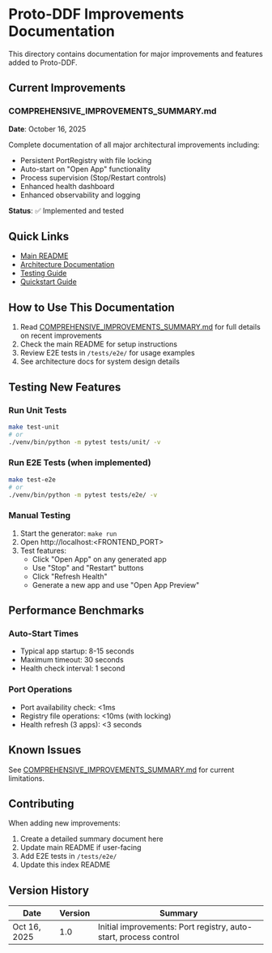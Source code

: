 # Proto-DDF Improvements Documentation

This directory contains documentation for major improvements and features added to Proto-DDF.

## Current Improvements

### COMPREHENSIVE_IMPROVEMENTS_SUMMARY.md
**Date**: October 16, 2025

Complete documentation of all major architectural improvements including:
- Persistent PortRegistry with file locking
- Auto-start on "Open App" functionality
- Process supervision (Stop/Restart controls)
- Enhanced health dashboard
- Enhanced observability and logging

**Status**: ✅ Implemented and tested

## Quick Links

- [Main README](../../README.md)
- [Architecture Documentation](../architecture/ARCHITECTURE.md)
- [Testing Guide](../testing/E2E_TESTING_GUIDE.md)
- [Quickstart Guide](../quickstart/QUICKSTART.md)

## How to Use This Documentation

1. Read [COMPREHENSIVE_IMPROVEMENTS_SUMMARY.md](./COMPREHENSIVE_IMPROVEMENTS_SUMMARY.md) for full details on recent improvements
2. Check the main README for setup instructions
3. Review E2E tests in `/tests/e2e/` for usage examples
4. See architecture docs for system design details

## Testing New Features

### Run Unit Tests
```bash
make test-unit
# or
./venv/bin/python -m pytest tests/unit/ -v
```

### Run E2E Tests (when implemented)
```bash
make test-e2e
# or
./venv/bin/python -m pytest tests/e2e/ -v
```

### Manual Testing
1. Start the generator: `make run`
2. Open http://localhost:<FRONTEND_PORT>
3. Test features:
   - Click "Open App" on any generated app
   - Use "Stop" and "Restart" buttons
   - Click "Refresh Health"
   - Generate a new app and use "Open App Preview"

## Performance Benchmarks

### Auto-Start Times
- Typical app startup: 8-15 seconds
- Maximum timeout: 30 seconds
- Health check interval: 1 second

### Port Operations
- Port availability check: <1ms
- Registry file operations: <10ms (with locking)
- Health refresh (3 apps): <3 seconds

## Known Issues

See [COMPREHENSIVE_IMPROVEMENTS_SUMMARY.md](./COMPREHENSIVE_IMPROVEMENTS_SUMMARY.md#known-limitations) for current limitations.

## Contributing

When adding new improvements:
1. Create a detailed summary document here
2. Update main README if user-facing
3. Add E2E tests in `/tests/e2e/`
4. Update this index README

## Version History

| Date | Version | Summary |
|------|---------|---------|
| Oct 16, 2025 | 1.0 | Initial improvements: Port registry, auto-start, process control |




